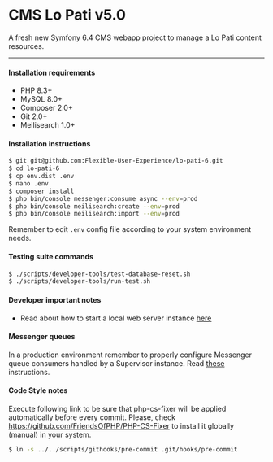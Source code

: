 CMS Lo Pati v5.0
================

A fresh new Symfony 6.4 CMS webapp project to manage a Lo Pati content resources.

---

#### Installation requirements

 * PHP 8.3+
 * MySQL 8.0+
 * Composer 2.0+
 * Git 2.0+
 * Meilisearch 1.0+

#### Installation instructions

```bash
$ git git@github.com:Flexible-User-Experience/lo-pati-6.git
$ cd lo-pati-6
$ cp env.dist .env
$ nano .env
$ composer install
$ php bin/console messenger:consume async --env=prod
$ php bin/console meilisearch:create --env=prod
$ php bin/console meilisearch:import --env=prod
```

Remember to edit `.env` config file according to your system environment needs.

#### Testing suite commands

```bash
$ ./scripts/developer-tools/test-database-reset.sh
$ ./scripts/developer-tools/run-test.sh
```

#### Developer important notes

 * Read about how to start a local web server instance [here](https://symfony.com/doc/current/setup/symfony_server.html)

#### Messenger queues

In a production environment remember to properly configure Messenger queue consumers handled by a Supervisor instance. Read [these](https://symfony.com/doc/current/messenger.html#messenger-supervisor) instructions.

#### Code Style notes

Execute following link to be sure that php-cs-fixer will be applied automatically before every commit. Please, check https://github.com/FriendsOfPHP/PHP-CS-Fixer to install it globally (manual) in your system.

```bash
$ ln -s ../../scripts/githooks/pre-commit .git/hooks/pre-commit
```
